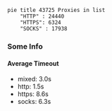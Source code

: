 
```mermaid
pie title 43725 Proxies in list
    "HTTP" : 24440
    "HTTPS": 6324
    "SOCKS" : 17938
```

### Some Info
#### Average Timeout

- mixed: 3.0s
- http: 1.5s
- https: 8.6s
- socks: 6.3s